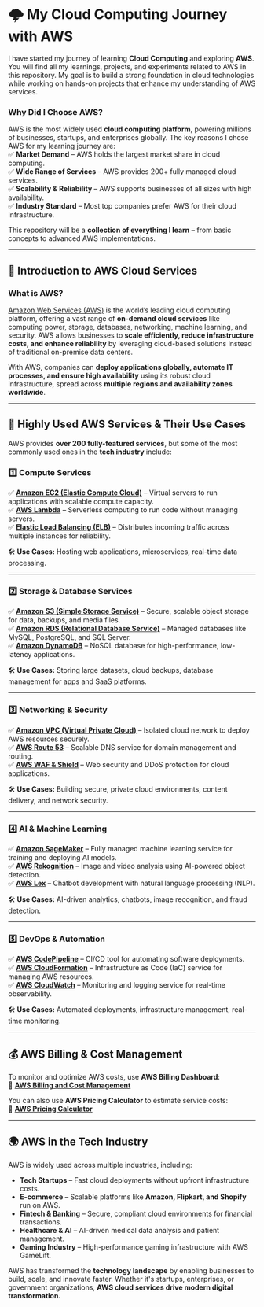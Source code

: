 # **🌩️ My Cloud Computing Journey with AWS**

I have started my journey of learning **Cloud Computing** and exploring **AWS**. You will find all my learnings, projects, and experiments related to AWS in this repository. My goal is to build a strong foundation in cloud technologies while working on hands-on projects that enhance my understanding of AWS services.

### **Why Did I Choose AWS?**  
AWS is the most widely used **cloud computing platform**, powering millions of businesses, startups, and enterprises globally. The key reasons I chose AWS for my learning journey are:  
✅ **Market Demand** – AWS holds the largest market share in cloud computing.  
✅ **Wide Range of Services** – AWS provides 200+ fully managed cloud services.  
✅ **Scalability & Reliability** – AWS supports businesses of all sizes with high availability.  
✅ **Industry Standard** – Most top companies prefer AWS for their cloud infrastructure.  

This repository will be a **collection of everything I learn** – from basic concepts to advanced AWS implementations.

---

## **🚀 Introduction to AWS Cloud Services**  

### **What is AWS?**  
[Amazon Web Services (AWS)](https://aws.amazon.com/) is the world’s leading cloud computing platform, offering a vast range of **on-demand cloud services** like computing power, storage, databases, networking, machine learning, and security. AWS allows businesses to **scale efficiently, reduce infrastructure costs, and enhance reliability** by leveraging cloud-based solutions instead of traditional on-premise data centers.

With AWS, companies can **deploy applications globally, automate IT processes, and ensure high availability** using its robust cloud infrastructure, spread across **multiple regions and availability zones worldwide**.

---

## **🚀 Highly Used AWS Services & Their Use Cases**  

AWS provides **over 200 fully-featured services**, but some of the most commonly used ones in the **tech industry** include:

### **1️⃣ Compute Services**  
✅ [**Amazon EC2 (Elastic Compute Cloud)**](https://aws.amazon.com/ec2/) – Virtual servers to run applications with scalable compute capacity.  
✅ [**AWS Lambda**](https://aws.amazon.com/lambda/) – Serverless computing to run code without managing servers.  
✅ [**Elastic Load Balancing (ELB)**](https://aws.amazon.com/elasticloadbalancing/) – Distributes incoming traffic across multiple instances for reliability.  

🛠 **Use Cases:** Hosting web applications, microservices, real-time data processing.

---

### **2️⃣ Storage & Database Services**  
✅ [**Amazon S3 (Simple Storage Service)**](https://aws.amazon.com/s3/) – Secure, scalable object storage for data, backups, and media files.  
✅ [**Amazon RDS (Relational Database Service)**](https://aws.amazon.com/rds/) – Managed databases like MySQL, PostgreSQL, and SQL Server.  
✅ [**Amazon DynamoDB**](https://aws.amazon.com/dynamodb/) – NoSQL database for high-performance, low-latency applications.  

🛠 **Use Cases:** Storing large datasets, cloud backups, database management for apps and SaaS platforms.

---

### **3️⃣ Networking & Security**  
✅ [**Amazon VPC (Virtual Private Cloud)**](https://aws.amazon.com/vpc/) – Isolated cloud network to deploy AWS resources securely.  
✅ [**AWS Route 53**](https://aws.amazon.com/route53/) – Scalable DNS service for domain management and routing.  
✅ [**AWS WAF & Shield**](https://aws.amazon.com/waf/) – Web security and DDoS protection for cloud applications.  

🛠 **Use Cases:** Building secure, private cloud environments, content delivery, and network security.

---

### **4️⃣ AI & Machine Learning**  
✅ [**Amazon SageMaker**](https://aws.amazon.com/sagemaker/) – Fully managed machine learning service for training and deploying AI models.  
✅ [**AWS Rekognition**](https://aws.amazon.com/rekognition/) – Image and video analysis using AI-powered object detection.  
✅ [**AWS Lex**](https://aws.amazon.com/lex/) – Chatbot development with natural language processing (NLP).  

🛠 **Use Cases:** AI-driven analytics, chatbots, image recognition, and fraud detection.

---

### **5️⃣ DevOps & Automation**  
✅ [**AWS CodePipeline**](https://aws.amazon.com/codepipeline/) – CI/CD tool for automating software deployments.  
✅ [**AWS CloudFormation**](https://aws.amazon.com/cloudformation/) – Infrastructure as Code (IaC) service for managing AWS resources.  
✅ [**AWS CloudWatch**](https://aws.amazon.com/cloudwatch/) – Monitoring and logging service for real-time observability.  

🛠 **Use Cases:** Automated deployments, infrastructure management, real-time monitoring.

---

## **💰 AWS Billing & Cost Management**  
To monitor and optimize AWS costs, use **AWS Billing Dashboard**:  
🔗 [**AWS Billing and Cost Management**](https://aws.amazon.com/aws-cost-management/)  

You can also use **AWS Pricing Calculator** to estimate service costs:  
🔗 [**AWS Pricing Calculator**](https://calculator.aws/)

---

## **🌍 AWS in the Tech Industry**  
AWS is widely used across multiple industries, including:  

- **Tech Startups** – Fast cloud deployments without upfront infrastructure costs.  
- **E-commerce** – Scalable platforms like **Amazon, Flipkart, and Shopify** run on AWS.  
- **Fintech & Banking** – Secure, compliant cloud environments for financial transactions.  
- **Healthcare & AI** – AI-driven medical data analysis and patient management.  
- **Gaming Industry** – High-performance gaming infrastructure with AWS GameLift.  

AWS has transformed the **technology landscape** by enabling businesses to build, scale, and innovate faster. Whether it's startups, enterprises, or government organizations, **AWS cloud services drive modern digital transformation.**

